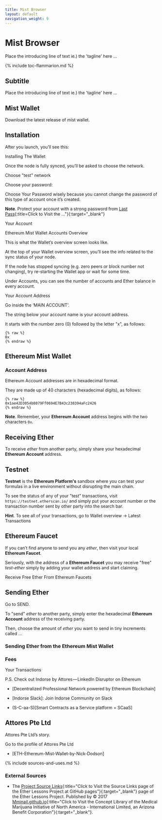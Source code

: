 ```yaml
---
title: Mist Browser
layout: default
navigation_weight: 9
---
```

# Mist Browser

Place the introducing line of text ie.) the 'tagline' here ...

{% include toc-flammarion.md %}

## Subtitle

Place the introducing line of text ie.) the 'tagline' here ...

## Mist Wallet

Download the latest release of mist wallet.

## Installation

After you launch, you’ll see this:

Installing The Wallet

Once the node is fully synced, you’ll be asked to choose the network.

Choose "test" network

Choose your password:

Choose Your Password wisely because you cannot change the password of this type of account once it’s created.

**Note**. Protect your account with a strong password from [Last Pass](){:title=Click to Visit the ..."}{:target="_blank"}

Your Account

Ethereum Mist Wallet Accounts Overview

This is what the Wallet’s overview screen looks like.

At the top of your Wallet overview screen, you’ll see the info related to the sync status of your node.

If the node has stopped syncing (e.g. zero peers or block number not changing), try re-starting the Wallet app or wait for some time.

Under Accounts, you can see the number of accounts and Ether balance in every account.

Your Account Address

Go inside the ‘MAIN ACCOUNT’.

The string below your account name is your account address.

It starts with the number zero (0) followed by the letter "x", as follows:

```liquid
{% raw %}
0x
{% endraw %}
```

## Ethereum Mist Wallet

### Account Address

Ethereum Account addresses are in hexadecimal format.

They are made up of 40 characters (hexadecimal digits), as follows:

```liquid
{% raw %}
0x1ae42D3054b8079Ff0694E7B43c230394aFc2426
{% endraw %}
```

**Note**. Remember, your **Ethereum Account** address begins with the two characters `0x`.

## Receiving Ether

To receive *ether* from another party, simply share your hexadecimal **Ethereum Account** address.

## Testnet

**Testnet** is the **Ethereum Platform's** sandbox where you can test your formulas in a live environment without disrupting the main chain.

To see the status of any of your "test" transactions, visit `https://testnet.etherscan.io/` and simply put your account number or the transaction number sent by other party into the search bar.

**Hint**. To see all of your transactions, go to Wallet overview → Latest Transactions

## Ethereum Faucet

If you can’t find anyone to send you any *ether*, then visit your local **Ethereum Faucet**.

Seriously, with the address of a **Ethereum Faucet** you may receive "free" *test-ether* simply by adding your wallet address and start claiming.

Receive Free Ether From Ethereum Faucets

## Sending Ether

Go to SEND.

To "send" *ether* to another party, simply enter the hexadecimal **Ethereum Account** address of the receiving party.

Then, choose the amount of *ether* you want to send in tiny increments called ...

### Sending Ether from the Ethereum Mist Wallet

### Fees 

Your Transactions

P.S. Check out Indorse by Attores — LinkedIn Disruptor on Ethereum

- [Decentralized Professional Network powered by Ethereum Blockchain]

- [Indorse Slack]: Join Indorse Community on Slack

- (S-C-aa-S)[Smart Contracts as a Service  platform = SCaaS] 

## Attores Pte Ltd

Attores Pte Ltd’s story.

Go to the profile of Attores Pte Ltd

- [ETH-Ethereum-Mist-Wallet-by-Nick-Dodson]

{% include sources-and-uses.md %}

### External Sources

- The [Project Source Links](https://mminail.github.io/Ether/Source-Ether-Links.htm){:title="Click to Visit the Source Links page of the Ether Lessons Project at GitHub pages"}{:target="_blank"} page of the Ether Lessons Project. Published by © 2017 [Mminail.github.io](https://mminail.github.io/){:title="Click to Visit the Concept Library of the Medical Marijuana Initiative of North America - International Limited, an Arizona Benefit Corporation"}{:target="_blank"}.
